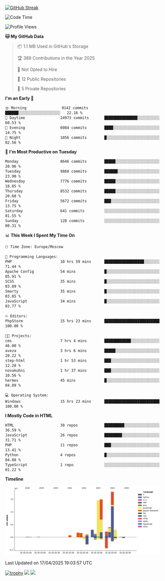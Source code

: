 [![GitHub Streak](https://github-readme-streak-stats.herokuapp.com/?user=yogik10)](https://git.io/streak-stats)
<!--START_SECTION:waka-->
![Code Time](http://img.shields.io/badge/Code%20Time-1%2C269%20hrs%2059%20mins-blue)

![Profile Views](http://img.shields.io/badge/Profile%20Views-0-blue)

**🐱 My GitHub Data** 

> 📦 1.1 MB Used in GitHub's Storage 
 > 
> 🏆 388 Contributions in the Year 2025
 > 
> 🚫 Not Opted to Hire
 > 
> 📜 12 Public Repositories 
 > 
> 🔑 5 Private Repositories 
 > 
**I'm an Early 🐤** 

```text
🌞 Morning                9142 commits        ██████░░░░░░░░░░░░░░░░░░░   22.16 % 
🌆 Daytime                24973 commits       ███████████████░░░░░░░░░░   60.53 % 
🌃 Evening                6084 commits        ████░░░░░░░░░░░░░░░░░░░░░   14.75 % 
🌙 Night                  1056 commits        █░░░░░░░░░░░░░░░░░░░░░░░░   02.56 % 
```
📅 **I'm Most Productive on Tuesday** 

```text
Monday                   8646 commits        █████░░░░░░░░░░░░░░░░░░░░   20.96 % 
Tuesday                  9860 commits        ██████░░░░░░░░░░░░░░░░░░░   23.90 % 
Wednesday                7776 commits        █████░░░░░░░░░░░░░░░░░░░░   18.85 % 
Thursday                 8532 commits        █████░░░░░░░░░░░░░░░░░░░░   20.68 % 
Friday                   5672 commits        ███░░░░░░░░░░░░░░░░░░░░░░   13.75 % 
Saturday                 641 commits         ░░░░░░░░░░░░░░░░░░░░░░░░░   01.55 % 
Sunday                   128 commits         ░░░░░░░░░░░░░░░░░░░░░░░░░   00.31 % 
```


📊 **This Week I Spent My Time On** 

```text
🕑︎ Time Zone: Europe/Moscow

💬 Programming Languages: 
PHP                      10 hrs 59 mins      ██████████████████░░░░░░░   71.44 % 
Apache Config            54 mins             █░░░░░░░░░░░░░░░░░░░░░░░░   05.91 % 
SCSS                     35 mins             █░░░░░░░░░░░░░░░░░░░░░░░░   03.89 % 
Smarty                   35 mins             █░░░░░░░░░░░░░░░░░░░░░░░░   03.85 % 
JavaScript               34 mins             █░░░░░░░░░░░░░░░░░░░░░░░░   03.77 % 

🔥 Editors: 
PhpStorm                 15 hrs 23 mins      █████████████████████████   100.00 % 

🐱‍💻 Projects: 
cms                      7 hrs 4 mins        ████████████░░░░░░░░░░░░░   46.00 % 
aveza                    3 hrs 6 mins        █████░░░░░░░░░░░░░░░░░░░░   20.22 % 
step-html                1 hr 53 mins        ███░░░░░░░░░░░░░░░░░░░░░░   12.28 % 
novakuhni                1 hr 37 mins        ███░░░░░░░░░░░░░░░░░░░░░░   10.56 % 
hermes                   45 mins             █░░░░░░░░░░░░░░░░░░░░░░░░   04.89 % 

💻 Operating System: 
Windows                  15 hrs 23 mins      █████████████████████████   100.00 % 
```

**I Mostly Code in HTML** 

```text
HTML                     30 repos            █████████░░░░░░░░░░░░░░░░   36.59 % 
JavaScript               26 repos            ████████░░░░░░░░░░░░░░░░░   31.71 % 
PHP                      11 repos            ███░░░░░░░░░░░░░░░░░░░░░░   13.41 % 
Python                   4 repos             █░░░░░░░░░░░░░░░░░░░░░░░░   04.88 % 
TypeScript               1 repo              ░░░░░░░░░░░░░░░░░░░░░░░░░   01.22 % 
```



**Timeline**

![Lines of Code chart](https://raw.githubusercontent.com/Yogik10/Yogik10/main/assets/bar_graph.png)


 Last Updated on 17/04/2025 19:03:57 UTC
<!--END_SECTION:waka-->
[![trophy](https://github-profile-trophy.vercel.app/?username=yogik10)](https://github.com/ryo-ma/github-profile-trophy)
![](https://github-profile-summary-cards.vercel.app/api/cards/profile-details?username=yogik10&theme=solarized_dark)
![](https://github-profile-summary-cards.vercel.app/api/cards/most-commit-language?username=yogik10&theme=solarized_dark)


